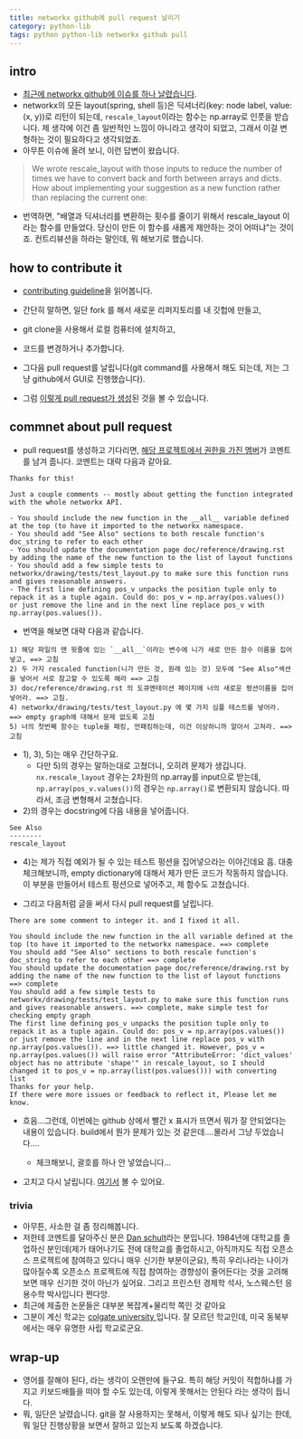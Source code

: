 ```yaml
---
title: networkx github에 pull request 날리기
category: python-lib
tags: python python-lib networkx github pull 
---
```


## intro 

- [최근에 networkx github에 이슈를 하나 날렸습니다](https://github.com/networkx/networkx/issues/3129).
- networkx의 모든 layout(spring, shell 등)은 딕셔너리(key: node label, value: (x, y))로 리턴이 되는데, `rescale_layout`이라는 함수는 np.array로 인풋을 받습니다. 제 생각에 이건 좀 일반적인 느낌이 아니라고 생각이 되었고, 그래서 이걸 변형하는 것이 필요하다고 생각되었죠. 
- 아무튼 이슈에 올려 보니, 이런 답변이 왔습니다. 

> We wrote rescale_layout with those inputs to reduce the number of times we have to convert back and forth between arrays and dicts. How about implementing your suggestion as a new function rather than replacing the current one:

- 번역하면, "배열과 딕셔너리를 변환하는 횟수를 줄이기 위해서 rescale_layout 이라는 함수를 만들었다. 당신이 만든 이 함수를 새롭게 제안하는 것이 어떠냐"는 것이죠. 컨트리뷰션을 하라는 말인데, 뭐 해보기로 했습니다. 

## how to contribute it 

- [contributing guideline](https://github.com/networkx/networkx/blob/master/CONTRIBUTING.rst)을 읽어봅니다. 

- 간단히 말하면, 일단 fork 를 해서 새로운 리퍼지토리를 내 깃헙에 만들고, 
- git clone을 사용해서 로컬 컴퓨터에 설치하고, 
- 코드를 변경하거나 추가합니다. 
- 그다음 pull request를 날립니다(git command를 사용해서 해도 되는데, 저는 그냥 github에서 GUI로 진행했습니다). 
- 그럼 [이렇게 pull request가 생성](https://github.com/networkx/networkx/pull/3142)된 것을 볼 수 있습니다. 

## commnet about pull request 

- pull request를 생성하고 기다리면, [해당 프로젝트에서 권한을 가진 멤버](https://github.com/dschult)가 코멘트를 남겨 줍니다. 코멘트는 대략 다음과 같아요. 

```
Thanks for this!

Just a couple comments -- mostly about getting the function integrated with the whole networkx API.

- You should include the new function in the __all__ variable defined at the top (to have it imported to the networkx namespace.
- You should add "See Also" sections to both rescale function's doc_string to refer to each other
- You should update the documentation page doc/reference/drawing.rst by adding the name of the new function to the list of layout functions
- You should add a few simple tests to networkx/drawing/tests/test_layout.py to make sure this function runs and gives reasonable answers.
- The first line defining pos_v unpacks the position tuple only to repack it as a tuple again. Could do: pos_v = np.array(pos.values()) or just remove the line and in the next line replace pos_v with np.array(pos.values()).
```

- 번역을 해보면 대략 다음과 같습니다. 

```
1) 해당 파일의 맨 윗줄에 있는 `__all__`이라는 변수에 니가 새로 만든 함수 이름을 집어넣고, ==> 고침
2) 두 가지 rescaled function(니가 만든 것, 원래 있는 것) 모두에 "See Also"섹션을 넣어서 서로 참고할 수 있도록 해라 ==> 고침 
3) doc/reference/drawing.rst 의 도큐멘테이션 페이지에 너의 새로운 펑션이름을 집어넣어라. ==> 고침. 
4) networkx/drawing/tests/test_layout.py 에 몇 가지 심플 테스트를 넣어라. ==> empty graph에 대해서 문제 없도록 고침 
5) 너의 첫번째 함수는 tuple을 패킹, 언패킹하는데, 이건 이상하니까 알아서 고쳐라. ==> 고침 
```

- 1), 3), 5)는 매우 간단하구요. 
    - 다만 5)의 경우는 말하는대로 고쳤더니, 오히려 문제가 생깁니다. `nx.rescale_layout` 경우는 2차원의 np.array를 input으로 받는데, `np.array(pos_v.values())`의 경우는 `np.array()`로 변환되지 않습니다. 따라서, 조금 변형해서 고쳤습니다. 
- 2)의 경우는 docstring에 다음 내용을 넣어줍니다. 

```
See Also
--------
rescale_layout
```

- 4)는 제가 직접 예외가 될 수 있는 테스트 펑션을 집어넣으라는 이야긴데요 흠. 대충 체크해보니까, empty dictionary에 대해서 제가 만든 코드가 작동하지 않습니다. 이 부분을 만들어서 테스트 펑션으로 넣어주고, 제 함수도 고쳤습니다. 

- 그리고 다음처럼 글을 써서 다시 pull request를 날립니다. 

```
There are some comment to integer it. and I fixed it all.

You should include the new function in the all variable defined at the top (to have it imported to the networkx namespace. ==> complete
You should add "See Also" sections to both rescale function's doc_string to refer to each other ==> complete
You should update the documentation page doc/reference/drawing.rst by adding the name of the new function to the list of layout functions ==> complete
You should add a few simple tests to networkx/drawing/tests/test_layout.py to make sure this function runs and gives reasonable answers. ==> complete, make simple test for checking empty graph
The first line defining pos_v unpacks the position tuple only to repack it as a tuple again. Could do: pos_v = np.array(pos.values()) or just remove the line and in the next line replace pos_v with np.array(pos.values()). ==> little changed it. However, pos_v = np.array(pos.values()) will raise error "AttributeError: 'dict_values' object has no attribute 'shape'" in rescale_layout, so I should changed it to pos_v = np.array(list(pos.values())) with converting list
Thanks for your help.
If there were more issues or feedback to reflect it, Please let me know.
```

- 흐음...그런데, 이번에는 github 상에서 빨간 x 표시가 뜨면서 뭐가 잘 안되었다는 내용이 있습니다. build에서 뭔가 문제가 있는 것 같은데....몰라서 그냥 두었습니다....
    - 체크해보니, 괄호를 하나 안 넣었습니다...
    
- 고치고 다시 날립니다. [여기서](https://github.com/networkx/networkx/pull/3146) 볼 수 있어요. 

### trivia 

- 아무튼, 사소한 걸 좀 정리해봅니다. 
- 저한테 코멘트를 달아주신 분은 [Dan schult](http://www.colgate.edu/facultysearch/facultydirectory/dschult)라는 분입니다. 1984년에 대학교를 졸업하신 분인데(제가 태어나기도 전에 대학교를 졸업하시고, 아직까지도 직접 오픈소스 프로젝트에 참여하고 있다니 매우 신기한 부분이군요), 특히 우리나라는 나이가 많아질수록 오픈소스 프로젝트에 직접 참여하는 경향성이 줄어든다는 것을 고려해보면 매우 신기한 것이 아닌가 싶어요. 그리고 프린스턴 경제학 석사, 노스웨스턴 응용수학 박사입니다 쩐다앙. 
- 최근에 제출한 논문들은 대부분 복잡계+물리학 쪽인 것 같아요
- 그분이 계신 학교는 [colgate university ](https://en.wikipedia.org/wiki/Colgate_University)입니다. 잘 모르던 학교인데, 미국 동북부에서는 매우 유명한 사립 학교로군요. 


## wrap-up 

- 영어를 잘해야 된다, 라는 생각이 오랜만에 들구요. 특히 해당 커밋이 적합하냐를 가지고 키보드배틀을 떠야 할 수도 있는데, 이렇게 못해서는 안된다 라는 생각이 듭니다. 
- 뭐, 일단은 날렸습니다. git을 잘 사용하지는 못해서, 이렇게 해도 되나 싶기는 한데, 뭐 일단 진행상황을 보면서 잘하고 있는지 보도록 하겠습니다. 